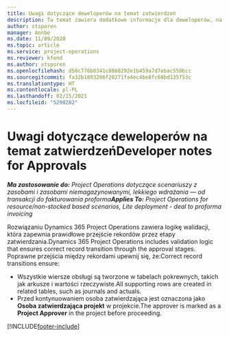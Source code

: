 ```yaml
---
title: Uwagi dotyczące deweloperów na temat zatwierdzeń
description: Ta temat zawiera dodatkowe informacje dla deweloperów, na temat pracy z zatwierdzaniem.
author: stsporen
manager: Annbe
ms.date: 11/09/2020
ms.topic: article
ms.service: project-operations
ms.reviewer: kfend
ms.author: stsporen
ms.openlocfilehash: d58c776b0341c08b0292e1b459a7d7ebac550bcc
ms.sourcegitcommit: fa32b1893286f20271fa4ec4be8fc68bd135f53c
ms.translationtype: HT
ms.contentlocale: pl-PL
ms.lasthandoff: 02/15/2021
ms.locfileid: "5290282"
---
```

# <a name="developer-notes-for-approvals"></a><span data-ttu-id="31111-103">Uwagi dotyczące deweloperów na temat zatwierdzeń</span><span class="sxs-lookup"><span data-stu-id="31111-103">Developer notes for Approvals</span></span>

<span data-ttu-id="31111-104">_**Ma zastosowanie do:** Project Operations dotyczące scenariuszy z zasobami i zasobami niemagazynowanymi, lekkiego wdrażania — od transakcji do fakturowania proforma_</span><span class="sxs-lookup"><span data-stu-id="31111-104">_**Applies To:** Project Operations for resource/non-stocked based scenarios, Lite deployment - deal to proforma invoicing_</span></span>

<span data-ttu-id="31111-105">Rozwiązaniu Dynamics 365 Project Operations zawiera logikę walidacji, która zapewnia prawidłowe przejście rekordów przez etapy zatwierdzania.</span><span class="sxs-lookup"><span data-stu-id="31111-105">Dynamics 365 Project Operations includes validation logic that ensures correct record transition through the approval stages.</span></span> <span data-ttu-id="31111-106">Poprawne przejścia między rekordami upewnij się, że:</span><span class="sxs-lookup"><span data-stu-id="31111-106">Correct record transitions ensure:</span></span> 

  - <span data-ttu-id="31111-107">Wszystkie wiersze obsługi są tworzone w tabelach pokrewnych, takich jak arkusze i wartości rzeczywiste.</span><span class="sxs-lookup"><span data-stu-id="31111-107">All supporting rows are created in related tables, such as journals and actuals.</span></span>
  - <span data-ttu-id="31111-108">Przed kontynuowaniem osoba zatwierdzająca jest oznaczona jako **Osoba zatwierdzająca projekt** w projekcie.</span><span class="sxs-lookup"><span data-stu-id="31111-108">The approver is marked as a **Project Approver** in the project before proceeding.</span></span>


[!INCLUDE[footer-include](../includes/footer-banner.md)]